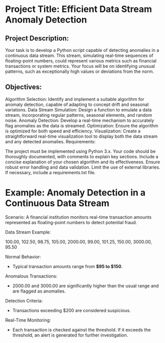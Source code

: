 # Project Title: Efficient Data Stream Anomaly Detection

## Project Description:
Your task is to develop a Python script capable of detecting anomalies in a continuous data stream. This stream, simulating real-time sequences of floating-point numbers, could represent various metrics such as financial transactions or system metrics. Your focus will be on identifying unusual patterns, such as exceptionally high values or deviations from the norm.

## Objectives:

Algorithm Selection: Identify and implement a suitable algorithm for anomaly detection, capable of adapting to concept drift and seasonal variations.
Data Stream Simulation: Design a function to emulate a data stream, incorporating regular patterns, seasonal elements, and random noise.
Anomaly Detection: Develop a real-time mechanism to accurately flag anomalies as the data is streamed.
Optimization: Ensure the algorithm is optimized for both speed and efficiency.
Visualization: Create a straightforward real-time visualization tool to display both the data stream and any detected anomalies.
Requirements:

The project must be implemented using Python 3.x.
Your code should be thoroughly documented, with comments to explain key sections.
Include a concise explanation of your chosen algorithm and its effectiveness.
Ensure robust error handling and data validation.
Limit the use of external libraries. If necessary, include a requirements.txt file.



# Example: Anomaly Detection in a Continuous Data Stream  

Scenario: A financial institution monitors real-time transaction amounts represented as floating-point numbers to detect potential fraud.

Data Stream Example: 

100.00, 102.50, 98.75, 105.00, 2000.00, 99.00, 101.25, 150.00, 3000.00, 95.50


Normal Behavior: 
- Typical transaction amounts range from **$95 to $150**.

Anomalous Transactions:
- 2000.00 and 3000.00 are significantly higher than the usual range and are flagged as anomalies.

Detection Criteria:
- Transactions exceeding $200 are considered suspicious.

Real-Time Monitoring:
- Each transaction is checked against the threshold. If it exceeds the threshold, an alert is generated for further investigation.
